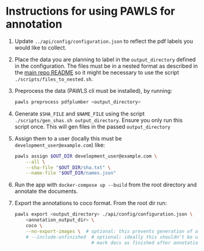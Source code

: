 # Instructions for using PAWLS for annotation

1. Update `../api/config/configuration.json` to reflect the pdf labels you would like to collect.

2. Place the data you are planning to label in the `output_directory` defined in the configuration. The files must be in a nested format as described in the [main repo README](../README.md) so it might be necessary to use the script `./scripts/files_to_nested.sh`.

3. Preprocess the data (PAWLS cli must be installed), by running:

    ```bash
    pawls preprocess pdfplumber <output_directory>
    ```

4. Generate `$SHA_FILE` and `$NAME_FILE` using the script `./scripts/gen_shas.sh output_directory`. Ensure you only run this script once. This will gen files in the passed `output_directory`

5. Assign them to a user (locally this must be `development_user@example.com`) like:

    ```bash
    pawls assign $OUT_DIR development_user@example.com \
        --all \
        --sha-file "$OUT_DIR/sha.txt" \
        --name-file "$OUT_DIR/names.json"
    ```

6. Run the app with `docker-compose up --build` from the root directory and annotate the documents.

7. Export the annotations to coco format. From the root dir run:

    ```bash
    pawls export <output_directory> ./api/config/configuration.json \
        <annotation_output_dir> \
        coco \
        --no-export-images \  # optional: this prevents generation of an image for each page of the doc
        # --include-unfinished  # optional: ideally this shouldn't be used as the annotators should
                                # mark docs as finished after annotation is complete
    ```

